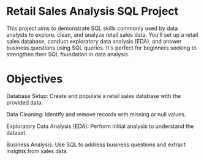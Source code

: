 
# Retail Sales Analysis SQL Project

This project aims to demonstrate SQL skills commonly used by data analysts to explore, clean, and analyze retail sales data. You'll set up a retail sales database, conduct exploratory data analysis (EDA), and answer business questions using SQL queries. It's perfect for beginners seeking to strengthen their SQL foundation in data analysis.

# Objectives
Database Setup: Create and populate a retail sales database with the provided data.

Data Cleaning: Identify and remove records with missing or null values.

Exploratory Data Analysis (EDA): Perform initial analysis to understand the dataset.

Business Analysis: Use SQL to address business questions and extract insights from sales data.



